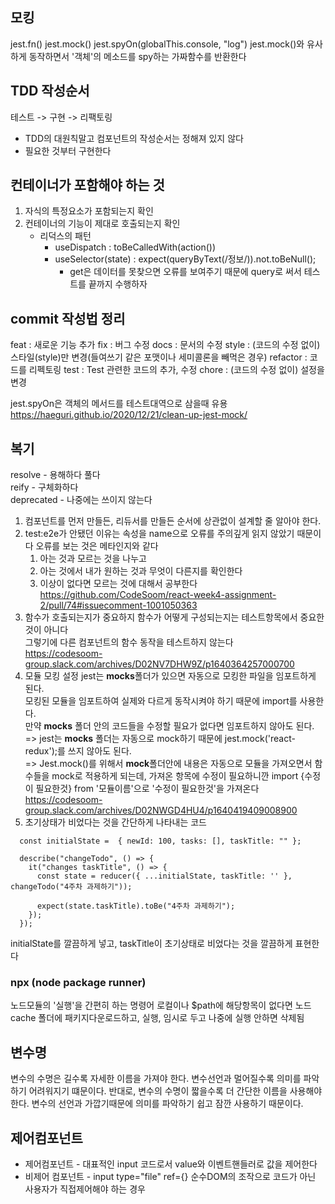 ## 모킹

jest.fn()
jest.mock()
jest.spyOn(globalThis.console, "log")
jest.mock()와 유사하게 동작하면서 '객체'의 메소드를 spy하는 가짜함수를 반환한다

## TDD 작성순서

테스트 -> 구현 -> 리팩토링

- TDD의 대원칙말고 컴포넌트의 작성순서는 정해져 있지 않다
- 필요한 것부터 구현한다

## 컨테이너가 포함해야 하는 것

1. 자식의 특정요소가 포함되는지 확인
2. 컨테이너의 기능이 제대로 호출되는지 확인
   - 리덕스의 패턴
     - useDispatch : toBeCalledWith(action())
     - useSelector(state) : expect(queryByText(/정보/)).not.toBeNull();
       - get은 데이터를 못찾으면 오류를 보여주기 때문에 query로 써서 테스트를 끝까지 수행하자

## commit 작성법 정리

feat : 새로운 기능 추가
fix : 버그 수정
docs : 문서의 수정
style : (코드의 수정 없이) 스타일(style)만 변경(들여쓰기 같은 포맷이나 세미콜론을 빼먹은 경우)
refactor : 코드를 리펙토링
test : Test 관련한 코드의 추가, 수정
chore : (코드의 수정 없이) 설정을 변경

jest.spyOn은 객체의 메서드를 테스트대역으로 삼을때 유용
https://haeguri.github.io/2020/12/21/clean-up-jest-mock/

## 복기

resolve - 용해하다 풀다  
reify - 구체화하다  
deprecated - 나중에는 쓰이지 않는다

1. 컴포넌트를 먼저 만들든, 리듀서를 만들든 순서에 상관없이 설계할 줄 알아야 한다.
2. test:e2e가 안됐던 이유는 속성을 name으로 오류를 주의깊게 읽지 않았기 때문이다
   오류를 보는 것은 메타인지와 같다
   1. 아는 것과 모르는 것을 나누고
   2. 아는 것에서 내가 원하는 것과 무엇이 다른지를 확인한다
   3. 이상이 없다면 모르는 것에 대해서 공부한다  
      https://github.com/CodeSoom/react-week4-assignment-2/pull/74#issuecomment-1001050363
3. 함수가 호출되는지가 중요하지 함수가 어떻게 구성되는지는 테스트항목에서 중요한 것이 아니다  
   그렇기에 다른 컴포넌트의 함수 동작을 테스트하지 않는다  
   https://codesoom-group.slack.com/archives/D02NV7DHW9Z/p1640364257000700
4. 모듈 모킹 설정
   jest는 **mocks**폴더가 있으면 자동으로 모킹한 파일을 임포트하게 된다.  
   모킹된 모듈을 임포트하여 실제와 다르게 동작시켜야 하기 때문에 import를 사용한다.  
   만약 **mocks** 폴더 안의 코드들을 수정할 필요가 없다면 임포트하지 않아도 된다.  
   => jest는 **mocks** 폴더는 자동으로 mock하기 때문에 jest.mock('react-redux');를 쓰지 않아도 된다.  
   => Jest.mock()를 위해서 **mock**폴더안에 내용은 자동으로 모듈을 가져오면서 함수들을 mock로 적용하게 되는데,
   가져온 항목에 수정이 필요하니깐 import {수정이 필요한것} from '모듈이름'으로 '수정이 필요한것'을 가져온다
   https://codesoom-group.slack.com/archives/D02NWGD4HU4/p1640419409008900
5. 초기상태가 비었다는 것을 간단하게 나타내는 코드

```
  const initialState =  { newId: 100, tasks: [], taskTitle: "" };

  describe("changeTodo", () => {
    it("changes taskTitle", () => {
      const state = reducer({ ...initialState, taskTitle: '' }, changeTodo("4주차 과제하기"));

      expect(state.taskTitle).toBe("4주차 과제하기");
    });
  });
```

initialState를 깔끔하게 넣고, taskTitle이 초기상태로 비었다는 것을 깔끔하게 표현한다

### npx (node package runner)

노드모듈의 '실행'을 간편히 하는 명령어
로컬이나 $path에 해당항목이 없다면 노드 cache 폴더에
패키지다운로드하고, 실행, 임시로 두고 나중에 실행 안하면 삭제됨

## 변수명

변수의 수명은 길수록 자세한 이름을 가져야 한다. 변수선언과 멀어질수록 의미를 파악하기 어려워지기 떄문이다.
반대로, 변수의 수명이 짧을수록 더 간단한 이름을 사용해야 한다. 변수의 선언과 가깝기때문에 의미를 파악하기 쉽고 잠깐 사용하기 때문이다.

## 제어컴포넌트

- 제어컴포넌트 - 대표적인 input
  코드로서 value와 이벤트핸들러로 값을 제어한다
- 비제어 컴포넌트 - input type="file" ref={}
  순수DOM의 조작으로 코드가 아닌 사용자가 직접제어해야 하는 경우
